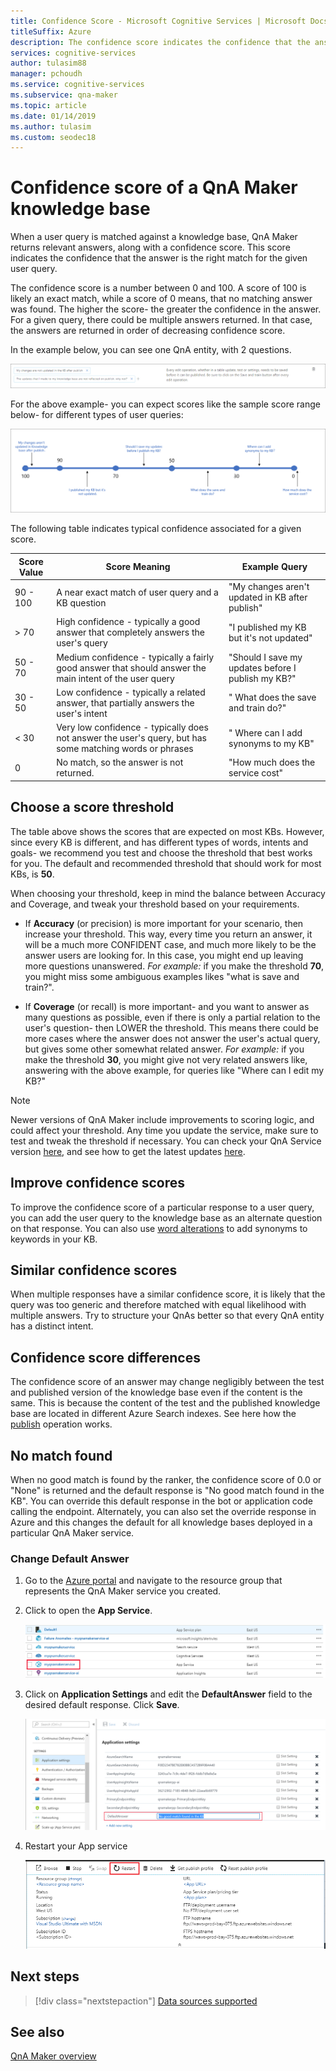 ```yaml
---
title: Confidence Score - Microsoft Cognitive Services | Microsoft Docs
titleSuffix: Azure
description: The confidence score indicates the confidence that the answer is the right match for the given user query. 
services: cognitive-services
author: tulasim88
manager: pchoudh
ms.service: cognitive-services
ms.subservice: qna-maker
ms.topic: article
ms.date: 01/14/2019
ms.author: tulasim
ms.custom: seodec18
---
```

# Confidence score of a QnA Maker knowledge base
When a user query is matched against a knowledge base, QnA Maker returns relevant answers, along with a confidence score. This score indicates the confidence that the answer is the right match for the given user query. 

The confidence score is a number between 0 and 100. A score of 100 is likely an exact match, while a score of 0 means, that no matching answer was found. The higher the score- the greater the confidence in the answer. For a given query, there could be multiple answers returned. In that case, the answers are returned in order of decreasing confidence score.

In the example below, you can see one QnA entity, with 2 questions. 


![Sample QnA pair](../media/qnamaker-concepts-confidencescore/ranker-example-qna.png)

For the above example- you can expect scores like the sample score range below- for different types of user queries:


![Ranker score range](../media/qnamaker-concepts-confidencescore/ranker-score-range.png)


The following table indicates typical confidence associated for a given score.

|Score Value|Score Meaning|Example Query|
|--|--|--|
|90 - 100|A near exact match of user query and a KB question|"My changes aren't updated in KB after publish"|
|> 70|High confidence - typically a good answer that completely answers the user's query|"I published my KB but it's not updated"|
|50 - 70|Medium confidence - typically a fairly good answer that should answer the main intent of the user query|"Should I save my updates before I publish my KB?"|
|30 - 50|Low confidence - typically a related answer, that partially answers the user's intent|" What does the save and train do?"|
|< 30|Very low confidence - typically does not answer the user's query, but has some matching words or phrases |" Where can I add synonyms to my KB"|
|0|No match, so the answer is not returned.|"How much does the service cost"|

## Choose a score threshold
The table above shows the scores that are expected on most KBs. However, since every KB is different, and has different types of words, intents and goals- we recommend you test and choose the threshold that best works for you. The default and recommended threshold that should work for most KBs, is **50**.

When choosing your threshold, keep in mind the balance between Accuracy and Coverage, and tweak your threshold based on your requirements.

- If **Accuracy** (or precision) is more important for your scenario, then increase your threshold. This way, every time you return an answer, it will be a much more CONFIDENT case, and much more likely to be the answer users are looking for. In this case, you might end up leaving more questions unanswered. *For example:* if you make the threshold **70**, you might miss some ambiguous examples likes "what is save and train?".

- If **Coverage** (or recall) is more important- and you want to answer as many questions as possible, even if there is only a partial relation to the user's question- then LOWER the threshold. This means there could be more cases where the answer does not answer the user's actual query, but gives some other somewhat related answer. *For example:* if you make the threshold **30**, you might give not very related answers like, answering with the above example, for queries like "Where can I edit my KB?"

> [!NOTE]
> Newer versions of QnA Maker include improvements to scoring logic, and could affect your threshold. Any time you update the service, make sure to test and tweak the threshold if necessary. You can check your QnA Service version [here](https://www.qnamaker.ai/UserSettings), and see how to get the latest updates [here](../How-To/troubleshooting-runtime.md).

## Improve confidence scores
To improve the confidence score of a particular response to a user query, you can add the user query to the knowledge base as an alternate question on that response. You can also use [word alterations](https://westus.dev.cognitive.microsoft.com/docs/services/5a93fcf85b4ccd136866eb37/operations/5ac266295b4ccd1554da75fd) to add synonyms to keywords in your KB.


## Similar confidence scores
When multiple responses have a similar confidence score, it is likely that the query was too generic and therefore matched with equal likelihood with multiple answers. Try to structure your QnAs better so that every QnA entity has a distinct intent.


## Confidence score differences
The confidence score of an answer may change negligibly between the test and published version of the knowledge base even if the content is the same. This is because the content of the test and the published knowledge base are located in different Azure Search indexes.
See here how the [publish](../How-To/publish-knowledge-base.md) operation works.


## No match found
When no good match is found by the ranker, the confidence score of 0.0 or "None" is returned and the default response is "No good match found in the KB". You can override this default response in the bot or application code calling the endpoint. Alternately, you can also set the override response in Azure and this changes the default for all knowledge bases deployed in a particular QnA Maker service.

### Change Default Answer

1. Go to the [Azure portal](https://portal.azure.com) and navigate to the resource group that represents the QnA Maker service you created.

2. Click to open the **App Service**.

    ![In the Azure portal, access App service for QnA Maker](../media/qnamaker-concepts-confidencescore/set-default-response.png)

3. Click on **Application Settings** and edit the **DefaultAnswer** field to the desired default response. Click **Save**.

    ![Select Application Settings and then edit DefaultAnswer for QnA Maker](../media/qnamaker-concepts-confidencescore/change-response.png)

4. Restart your App service

    ![After you change the DefaultAnswer, restart the QnA Maker appservice](../media/qnamaker-faq/qnamaker-appservice-restart.png)


## Next steps
> [!div class="nextstepaction"]
> [Data sources supported](./data-sources-supported.md)
## See also 
[QnA Maker overview](../Overview/overview.md)
